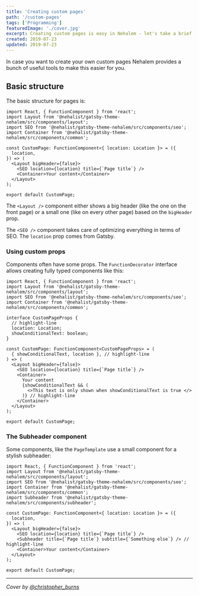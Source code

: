 ```yaml
---
title: 'Creating custom pages'
path: '/custom-pages'
tags: ['Programming']
featuredImage: './cover.jpg'
excerpt: Creating custom pages is easy in Nehalem - let's take a brief look.
created: 2019-07-23
updated: 2019-07-23
---
```


In case you want to create your own custom pages Nehalem provides a bunch of useful tools to make this easier for you.

## Basic structure

The basic structure for pages is:

```tsx { numberLines: true }
import React, { FunctionComponent } from 'react';
import Layout from '@nehalist/gatsby-theme-nehalem/src/components/layout';
import SEO from '@nehalist/gatsby-theme-nehalem/src/components/seo';
import Container from '@nehalist/gatsby-theme-nehalem/src/components/common';

const CustomPage: FunctionComponent<{ location: Location }> = ({
  location,
}) => (
  <Layout bigHeader={false}>
    <SEO location={location} title={`Page title`} />
    <Container>Your content</Container>
  </Layout>
);

export default CustomPage;
```

The `<Layout />` component either shows a big header (like the one on the front page) or a small one (like on every other page) based on the
`bigHeader` prop.

The `<SEO />` component takes care of optimizing everything in terms of SEO. The `location` prop comes from Gatsby.

### Using custom props

Components often have some props. The `FunctionDecorator` interface allows creating fully typed components like this:

```tsx { numberLines: true }
import React, { FunctionComponent } from 'react';
import Layout from '@nehalist/gatsby-theme-nehalem/src/components/layout';
import SEO from '@nehalist/gatsby-theme-nehalem/src/components/seo';
import Container from '@nehalist/gatsby-theme-nehalem/src/components/common';

interface CustomPageProps {
  // highlight-line
  location: Location;
  showConditionalText: boolean;
}

const CustomPage: FunctionComponent<CustomPageProps> = (
  { showConditionalText, location }, // highlight-line
) => (
  <Layout bigHeader={false}>
    <SEO location={location} title={`Page title`} />
    <Container>
      Your content
      {showConditionalText && (
        <>This text is only shown when showConditionalText is true </>
      )} // highlight-line
    </Container>
  </Layout>
);

export default CustomPage;
```

### The Subheader component

Some components, like the `PageTemplate` use a small component for a stylish subheader:

```tsx { numberLines: true }
import React, { FunctionComponent } from 'react';
import Layout from '@nehalist/gatsby-theme-nehalem/src/components/layout';
import SEO from '@nehalist/gatsby-theme-nehalem/src/components/seo';
import Container from '@nehalist/gatsby-theme-nehalem/src/components/common';
import Subheader from '@nehalist/gatsby-theme-nehalem/src/components/subheader';

const CustomPage: FunctionComponent<{ location: Location }> = ({
  location,
}) => (
  <Layout bigHeader={false}>
    <SEO location={location} title={`Page title`} />
    <Subheader title={`Page title`} subtitle={`Something else`} /> // highlight-line
    <Container>Your content</Container>
  </Layout>
);

export default CustomPage;
```

---

_Cover by [@christopher_burns](https://unsplash.com/@christopher__burns)_
